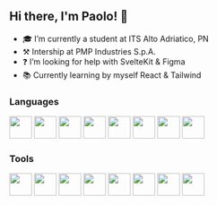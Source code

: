## Hi there, I'm Paolo! 👋

- 🎓 I’m currently a student at ITS Alto Adriatico, PN
- ⚒️ Intership at PMP Industries S.p.A.
- ❓ I’m looking for help with SvelteKit & Figma
- 📚 Currently learning by myself React & Tailwind

### Languages

<img src="https://cdn.jsdelivr.net/gh/devicons/devicon@latest/icons/c/c-original.svg" width="40"/> <img src="https://cdn.jsdelivr.net/gh/devicons/devicon@latest/icons/java/java-original-wordmark.svg" width="40"/> <img src="https://cdn.jsdelivr.net/gh/devicons/devicon@latest/icons/html5/html5-original.svg" width="40"/> <img src="https://cdn.jsdelivr.net/gh/devicons/devicon@latest/icons/css3/css3-original.svg" width="40"/> <img src="https://cdn.jsdelivr.net/gh/devicons/devicon@latest/icons/javascript/javascript-original.svg" width="40"/> <img src="https://cdn.jsdelivr.net/gh/devicons/devicon@latest/icons/csharp/csharp-original.svg" width="40"/> <img src="https://cdn.jsdelivr.net/gh/devicons/devicon@latest/icons/svelte/svelte-original.svg" width="40"/> <img src="https://cdn.jsdelivr.net/gh/devicons/devicon@latest/icons/flutter/flutter-original.svg" width="40"/>

### Tools

<img src="https://cdn.jsdelivr.net/gh/devicons/devicon@latest/icons/postgresql/postgresql-original.svg" width="40"/> <img src="https://cdn.jsdelivr.net/gh/devicons/devicon@latest/icons/figma/figma-original.svg" width="40"/> <img src="https://cdn.jsdelivr.net/gh/devicons/devicon@latest/icons/vscode/vscode-original.svg" width="40"/> <img src="https://cdn.jsdelivr.net/gh/devicons/devicon@latest/icons/arduino/arduino-original-wordmark.svg" width="40"/> <img src="https://cdn.jsdelivr.net/gh/devicons/devicon@latest/icons/slack/slack-original.svg" width="40"/> <img src="https://cdn.jsdelivr.net/gh/devicons/devicon@latest/icons/cloudflare/cloudflare-original.svg" width="40"/> <img src="https://cdn.jsdelivr.net/gh/devicons/devicon@latest/icons/docker/docker-original-wordmark.svg" width="40"/> <img src="https://cdn.jsdelivr.net/gh/devicons/devicon@latest/icons/androidstudio/androidstudio-original.svg" width="40"/>
